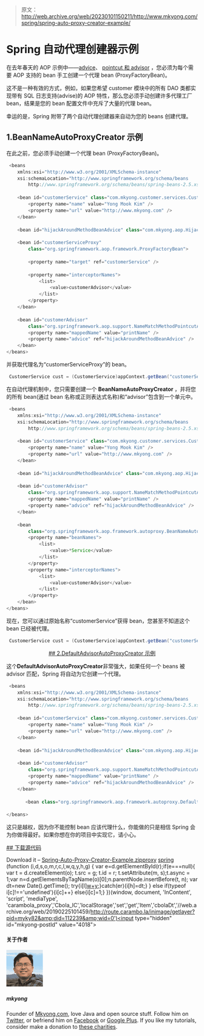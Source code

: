 > 原文：<http://web.archive.org/web/20230101150211/http://www.mkyong.com/spring/spring-auto-proxy-creator-example/>

# Spring 自动代理创建器示例

在去年春天的 AOP 示例中——[advice](http://web.archive.org/web/20190225101459/http://www.mkyong.com/spring/spring-aop-examples-advice/)、 [pointcut 和 advisor](http://web.archive.org/web/20190225101459/http://www.mkyong.com/spring/spring-aop-example-pointcut-advisor/) ，您必须为每个需要 AOP 支持的 bean 手工创建一个代理 bean (ProxyFactoryBean)。

这不是一种有效的方式，例如，如果您希望 customer 模块中的所有 DAO 类都实现带有 SQL 日志支持(advise)的 AOP 特性，那么您必须手动创建许多代理工厂 bean，结果是您的 bean 配置文件中充斥了大量的代理 bean。

幸运的是，Spring 附带了两个自动代理创建器来自动为您的 beans 创建代理。

## 1.BeanNameAutoProxyCreator 示例

在此之前，您必须手动创建一个代理 bean (ProxyFactoryBean)。

```java
 <beans 
	xmlns:xsi="http://www.w3.org/2001/XMLSchema-instance"
	xsi:schemaLocation="http://www.springframework.org/schema/beans
        http://www.springframework.org/schema/beans/spring-beans-2.5.xsd">

	<bean id="customerService" class="com.mkyong.customer.services.CustomerService">
		<property name="name" value="Yong Mook Kim" />
		<property name="url" value="http://www.mkyong.com" />
	</bean>

	<bean id="hijackAroundMethodBeanAdvice" class="com.mkyong.aop.HijackAroundMethod" />

	<bean id="customerServiceProxy" 
	    class="org.springframework.aop.framework.ProxyFactoryBean">

		<property name="target" ref="customerService" />

		<property name="interceptorNames">
			<list>
				<value>customerAdvisor</value>
			</list>
		</property>
	</bean>

	<bean id="customerAdvisor"
		class="org.springframework.aop.support.NameMatchMethodPointcutAdvisor">
		<property name="mappedName" value="printName" />
		<property name="advice" ref="hijackAroundMethodBeanAdvice" />
	</bean>
</beans> 
```

并获取代理名为“customerServiceProxy”的 bean。

```java
 CustomerService cust = (CustomerService)appContext.getBean("customerServiceProxy"); 
```

在自动代理机制中，您只需要创建一个 **BeanNameAutoProxyCreator** ，并将您的所有 bean(通过 bean 名称或正则表达式名称)和“advisor”包含到一个单元中。

```java
 <beans 
	xmlns:xsi="http://www.w3.org/2001/XMLSchema-instance"
	xsi:schemaLocation="http://www.springframework.org/schema/beans
        http://www.springframework.org/schema/beans/spring-beans-2.5.xsd">

	<bean id="customerService" class="com.mkyong.customer.services.CustomerService">
		<property name="name" value="Yong Mook Kim" />
		<property name="url" value="http://www.mkyong.com" />
	</bean>

	<bean id="hijackAroundMethodBeanAdvice" class="com.mkyong.aop.HijackAroundMethod" />

	<bean id="customerAdvisor"
		class="org.springframework.aop.support.NameMatchMethodPointcutAdvisor">
		<property name="mappedName" value="printName" />
		<property name="advice" ref="hijackAroundMethodBeanAdvice" />
	</bean>

	<bean
		class="org.springframework.aop.framework.autoproxy.BeanNameAutoProxyCreator">
		<property name="beanNames">
			<list>
				<value>*Service</value>
			</list>
		</property>
		<property name="interceptorNames">
			<list>
				<value>customerAdvisor</value>
			</list>
		</property>
	</bean>
</beans> 
```

现在，您可以通过原始名称“customerService”获得 bean，您甚至不知道这个 bean 已经被代理。

```java
 CustomerService cust = (CustomerService)appContext.getBean("customerService"); 
```

 <ins class="adsbygoogle" style="display:block; text-align:center;" data-ad-format="fluid" data-ad-layout="in-article" data-ad-client="ca-pub-2836379775501347" data-ad-slot="6894224149">## 2.DefaultAdvisorAutoProxyCreator 示例

这个**DefaultAdvisorAutoProxyCreator**非常强大，如果任何一个 beans 被 advisor 匹配，Spring 将自动为它创建一个代理。

```java
 <beans 
	xmlns:xsi="http://www.w3.org/2001/XMLSchema-instance"
	xsi:schemaLocation="http://www.springframework.org/schema/beans
        http://www.springframework.org/schema/beans/spring-beans-2.5.xsd">

	<bean id="customerService" class="com.mkyong.customer.services.CustomerService">
		<property name="name" value="Yong Mook Kim" />
		<property name="url" value="http://www.mkyong.com" />
	</bean>

	<bean id="hijackAroundMethodBeanAdvice" class="com.mkyong.aop.HijackAroundMethod" />

	<bean id="customerAdvisor"
		class="org.springframework.aop.support.NameMatchMethodPointcutAdvisor">
		<property name="mappedName" value="printName" />
		<property name="advice" ref="hijackAroundMethodBeanAdvice" />
	</bean>

       <bean class="org.springframework.aop.framework.autoproxy.DefaultAdvisorAutoProxyCreator" />

</beans> 
```

这只是越权，因为你不能控制 bean 应该代理什么，你能做的只是相信 Spring 会为你做得最好。如果你想在你的项目中实现它，请小心。

 <ins class="adsbygoogle" style="display:block" data-ad-client="ca-pub-2836379775501347" data-ad-slot="8821506761" data-ad-format="auto" data-ad-region="mkyongregion">## 下载源代码

Download it – [Spring-Auto-Proxy-Creator-Example.zip](http://web.archive.org/web/20190225101459/http://www.mkyong.com/wp-content/uploads/2010/03/Spring-Auto-Proxy-Creator-Example.zip)[proxy](http://web.archive.org/web/20190225101459/http://www.mkyong.com/tag/proxy/) [spring](http://web.archive.org/web/20190225101459/http://www.mkyong.com/tag/spring/)</ins></ins>![](img/78d3992c68cc22d9c884434f6cd978d6.png) (function (i,d,s,o,m,r,c,l,w,q,y,h,g) { var e=d.getElementById(r);if(e===null){ var t = d.createElement(o); t.src = g; t.id = r; t.setAttribute(m, s);t.async = 1;var n=d.getElementsByTagName(o)[0];n.parentNode.insertBefore(t, n); var dt=new Date().getTime(); try{i[l][w+y](h,i[l][q+y](h)+'&amp;'+dt);}catch(er){i[h]=dt;} } else if(typeof i[c]!=='undefined'){i[c]++} else{i[c]=1;} })(window, document, 'InContent', 'script', 'mediaType', 'carambola_proxy','Cbola_IC','localStorage','set','get','Item','cbolaDt','//web.archive.org/web/20190225101459/http://route.carambo.la/inimage/getlayer?pid=myky82&amp;did=112239&amp;wid=0')<input type="hidden" id="mkyong-postId" value="4018">

#### 关于作者

![author image](img/88f6b02f06e9f5885b1bee6e9b3dab0d.png)

##### mkyong

Founder of [Mkyong.com](http://web.archive.org/web/20190225101459/http://mkyong.com/), love Java and open source stuff. Follow him on [Twitter](http://web.archive.org/web/20190225101459/https://twitter.com/mkyong), or befriend him on [Facebook](http://web.archive.org/web/20190225101459/http://www.facebook.com/java.tutorial) or [Google Plus](http://web.archive.org/web/20190225101459/https://plus.google.com/110948163568945735692?rel=author). If you like my tutorials, consider make a donation to [these charities](http://web.archive.org/web/20190225101459/http://www.mkyong.com/blog/donate-to-charity/).